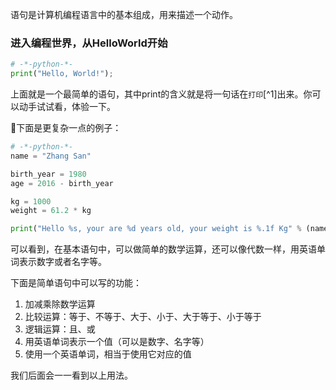 语句是计算机编程语言中的基本组成，用来描述一个动作。

### 进入编程世界，从HelloWorld开始

```py
# -*-python-*-
print("Hello, World!");
```

上面就是一个最简单的语句，其中print的含义就是将一句话在`打印`[^1]出来。你可以动手试试看，体验一下。

下面是更复杂一点的例子：

```py
# -*-python-*-
name = "Zhang San"

birth_year = 1980
age = 2016 - birth_year

kg = 1000
weight = 61.2 * kg

print("Hello %s, your are %d years old, your weight is %.1f Kg" % (name, age, weight / kg));
```

可以看到，在基本语句中，可以做简单的数学运算，还可以像代数一样，用英语单词表示数字或者名字等。

下面是简单语句中可以写的功能：

1. 加减乘除数学运算
2. 比较运算：等于、不等于、大于、小于、大于等于、小于等于
3. 逻辑运算：且、或
4. 用英语单词表示一个值（可以是数字、名字等）
5. 使用一个英语单词，相当于使用它对应的值

我们后面会一一看到以上用法。


